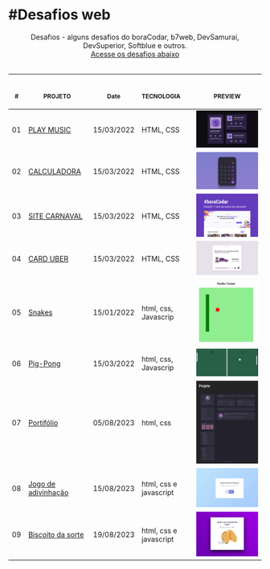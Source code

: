 # #Desafios web

<p align="center">
    Desafios - alguns desafios do boraCodar, b7web, DevSamurai, DevSuperior, Softblue e outros. <br>
    <a href="#">Acesse os desafios abaixo</a><br>
    <br><table>
    <thead>
        <tr>
            <th align="center">
                <img width="20" height="1"> 
                <p>
                    <small>#</small>
                </p>
            </th>
            <th align="center">
                <img width="140" height="1"> 
                <p> 
                    <small>
                        PROJETO
                    </small>
                </p>
            </th>
                <th align="text">
                <img width="70" height="1">
                <p align="text"> 
                    <small>
                    Date
                    </small>
                </p>
            </th>
            <th align="left">
                <img width="140" height="1">
                <p align="left"> 
                    <small>
                    TECNOLOGIA
                    </small>
                </p>
            </th>
            <th align="center">
                <img width="201" height="1">
                <p align="center"> 
                    <small>
                    PREVIEW
                    </small>
                </p>
            </th>
        </tr>
    </thead>
    <tbody>
        <tr>
            <td>01</td>
            <td><a href="#">PLAY MUSIC </a></td>
            <td>15/03/2022</td>
            <td>HTML, CSS</td>
            <td align="center">
            <a href="#"><img width="300px" src="./01-PLAYMUSIC/.github/capa.jpg" /></a></td>
        </tr>
        <tr>
            <td>02</td>
            <td><a href="#">CALCULADORA</a></td>
            <td>15/03/2022</td>
            <td>HTML, CSS </td>
            <td align="center">
            <a href="#"><img width="300px" src="./02-CALCULADORA/.github/capa.jpg" /></a></td>
        </tr>
        <tr>
            <td>03</td>
            <td><a href="#">SITE CARNAVAL</a></td>
            <td>15/03/2022</td>
            <td>HTML, CSS </td>
            <td align="center">
            <a href="#"><img width="300px" src="./03-CARNAVAL/.github/capa.png" /></a></td>
        </tr>
            <tr>
            <td>04</td>
            <td><a href="#">CARD UBER</a></td>
            <td>15/03/2022</td>
            <td>HTML, CSS </td>
            <td align="center">
            <a href="#"><img width="300px" src="./04-UBER/.github/uber.png" /></a></td>
        </tr>
        <tr>
            <td>05</td>
            <td><a href="#"> Snakes </a></td>
            <td>15/01/2022</td>
            <td>html, css, Javascrip</td>
            <td align="center">
            <a href="#"><img width="300px" src="05-JOGO-COBRINHA/.github/snakes.JPG" /></a></td>
        </tr>
       <tr>
            <td>06</td>
            <td><a href="#">Pig-Pong</a></td>
            <td>15/03/2022</td>
            <td>html, css, Javascrip</td>
            <td align="center"><a href="#"><img width="300px" src="06-PING-PONG/.github/ping-pong.PNG" /></a></td>
        </tr>
        <tr>
            <td>07</td>
            <td><a href="#">Portifólio</a></td>
            <td>05/08/2023</td>
            <td>html, css</td>
            <td align="center"><a href="#"><img width="300px" src="07-PORTIFOLIO/.github/capa.JPG" /></a></td>
        </tr>
          <tr>
            <td>08</td>
            <td><a href="#">Jogo de adivinhação</a></td>
            <td>15/08/2023</td>
            <td>html, css e javascript</td>
            <td align="center"><a href="#"><img width="300px" src="08-JOGOADIVIACAO/.github/capa.jpg" /></a></td>
        </tr>
          <tr>
            <td>09</td>
            <td><a href="#">Biscoito da sorte</a></td>
            <td>19/08/2023</td>
            <td>html, css e javascript</td>
            <td align="center"><a href="#"><img width="300px" src="09-BISCOITOSORTE/.github/capa.jpg" /></a></td>
        </tr>
    </tbody>
</table></p>
